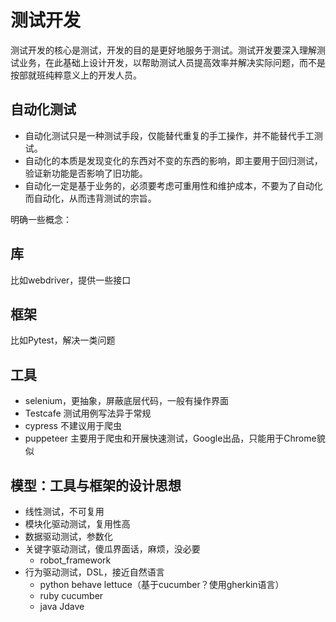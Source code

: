 # 测试开发

测试开发的核心是测试，开发的目的是更好地服务于测试。测试开发要深入理解测试业务，在此基础上设计开发，以帮助测试人员提高效率并解决实际问题，而不是按部就班纯粹意义上的开发人员。

## 自动化测试

- 自动化测试只是一种测试手段，仅能替代重复的手工操作，并不能替代手工测试。
- 自动化的本质是发现变化的东西对不变的东西的影响，即主要用于回归测试，验证新功能是否影响了旧功能。
- 自动化一定是基于业务的，必须要考虑可重用性和维护成本，不要为了自动化而自动化，从而违背测试的宗旨。

明确一些概念：

## 库

比如webdriver，提供一些接口

## 框架

比如Pytest，解决一类问题

## 工具

- selenium，更抽象，屏蔽底层代码，一般有操作界面
- Testcafe 测试用例写法异于常规
- cypress 不建议用于爬虫
- puppeteer 主要用于爬虫和开展快速测试，Google出品，只能用于Chrome貌似

## 模型：工具与框架的设计思想

- 线性测试，不可复用
- 模块化驱动测试，复用性高
- 数据驱动测试，参数化
- 关键字驱动测试，傻瓜界面话，麻烦，没必要
  - robot_framework
- 行为驱动测试，DSL，接近自然语言
  - python behave lettuce（基于cucumber？使用gherkin语言）
  - ruby cucumber
  - java Jdave
